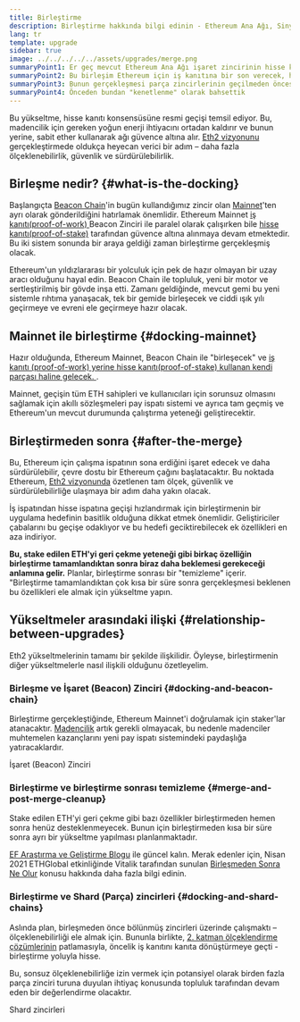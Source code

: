 ```yaml
---
title: Birleştirme
description: Birleştirme hakkında bilgi edinin - Ethereum Ana Ağı, Sinyal Zinciri tarafından düzenlenen hisse kanıtı sistemine dahil olduğunda.
lang: tr
template: upgrade
sidebar: true
image: ../../../../../assets/upgrades/merge.png
summaryPoint1: Er geç mevcut Ethereum Ana Ağı işaret zincirinin hisse kanıtı sistemi ile birleşecektir.
summaryPoint2: Bu birleşim Ethereum için iş kanıtına bir son verecek, hisse kanıtına tam geçişe yol açacaktır.
summaryPoint3: Bunun gerçekleşmesi parça zincirlerinin geçilmeden öncesine planlanmıştır.
summaryPoint4: Önceden bundan "kenetlenme" olarak bahsettik
---
```


<UpgradeStatus dateKey="page-upgrades-merge-date">
  Bu yükseltme, hisse kanıtı konsensüsüne resmi geçişi temsil ediyor. Bu, madencilik için gereken yoğun enerji ihtiyacını ortadan kaldırır ve bunun yerine, sabit ether kullanarak ağı güvence altına alır. <a href="/upgrades/vision/">Eth2 vizyonunu</a> gerçekleştirmede oldukça heyecan verici bir adım – daha fazla ölçeklenebilirlik, güvenlik ve sürdürülebilirlik.
</UpgradeStatus>

## Birleşme nedir? {#what-is-the-docking}

Başlangıçta [Beacon Chain](/upgrades/beacon-chain/)'in bugün kullandığımız zincir olan [Mainnet](/glossary/#mainnet)'ten ayrı olarak gönderildiğini hatırlamak önemlidir. Ethereum Mainnet [iş kanıtı(proof-of-work) ](/developers/docs/consensus-mechanisms/pow/) Beacon Zinciri ile paralel olarak çalışırken bile [ hisse kanıtı(proof-of-stake)](/developers/docs/consensus-mechanisms/pos/) tarafından güvence altına alınmaya devam etmektedir. Bu iki sistem sonunda bir araya geldiği zaman birleştirme gerçekleşmiş olacak.

Ethereum'un yıldızlararası bir yolculuk için pek de hazır olmayan bir uzay aracı olduğunu hayal edin. Beacon Chain ile topluluk, yeni bir motor ve sertleştirilmiş bir gövde inşa etti. Zamanı geldiğinde, mevcut gemi bu yeni sistemle rıhtıma yanaşacak, tek bir gemide birleşecek ve ciddi ışık yılı geçirmeye ve evreni ele geçirmeye hazır olacak.

## Mainnet ile birleştirme {#docking-mainnet}

Hazır olduğunda, Ethereum Mainnet, Beacon Chain ile "birleşecek" ve [iş kanıtı (proof-of-work) yerine hisse kanıtı(proof-of-stake) kullanan kendi parçası haline gelecek. ](/developers/docs/consensus-mechanisms/pow/).

Mainnet, geçişin tüm ETH sahipleri ve kullanıcıları için sorunsuz olmasını sağlamak için akıllı sözleşmeleri pay ispatı sistemi ve ayrıca tam geçmiş ve Ethereum'un mevcut durumunda çalıştırma yeteneği geliştirecektir.

## Birleştirmeden sonra {#after-the-merge}

Bu, Ethereum için çalışma ispatının sona erdiğini işaret edecek ve daha sürdürülebilir, çevre dostu bir Ethereum çağını başlatacaktır. Bu noktada Ethereum, [Eth2 vizyonunda](/upgrades/vision/) özetlenen tam ölçek, güvenlik ve sürdürülebilirliğe ulaşmaya bir adım daha yakın olacak.

İş ispatından hisse ispatına geçişi hızlandırmak için birleştirmenin bir uygulama hedefinin basitlik olduğuna dikkat etmek önemlidir. Geliştiriciler çabalarını bu geçişe odaklıyor ve bu hedefi geciktirebilecek ek özellikleri en aza indiriyor.

**Bu, stake edilen ETH'yi geri çekme yeteneği gibi birkaç özelliğin birleştirme tamamlandıktan sonra biraz daha beklemesi gerekeceği anlamına gelir.** Planlar, birleştirme sonrası bir "temizleme" içerir. "Birleştirme tamamlandıktan çok kısa bir süre sonra gerçekleşmesi beklenen bu özellikleri ele almak için yükseltme yapın.

## Yükseltmeler arasındaki ilişki {#relationship-between-upgrades}

Eth2 yükseltmelerinin tamamı bir şekilde ilişkilidir. Öyleyse, birleştirmenin diğer yükseltmelerle nasıl ilişkili olduğunu özetleyelim.

### Birleşme ve İşaret (Beacon) Zinciri {#docking-and-beacon-chain}

Birleştirme gerçekleştiğinde, Ethereum Mainnet'i doğrulamak için staker'lar atanacaktır. [Madencilik](/developers/docs/consensus-mechanisms/pow/mining/) artık gerekli olmayacak, bu nedenle madenciler muhtemelen kazançlarını yeni pay ispatı sistemindeki paydaşlığa yatıracaklardır.

<ButtonLink to="/upgrades/beacon-chain/">İşaret (Beacon) Zinciri</ButtonLink>

### Birleştirme ve birleştirme sonrası temizleme {#merge-and-post-merge-cleanup}

Stake edilen ETH'yi geri çekme gibi bazı özellikler birleştirmeden hemen sonra henüz desteklenmeyecek. Bunun için birleştirmeden kısa bir süre sonra ayrı bir yükseltme yapılması planlanmaktadır.

[EF Araştırma ve Geliştirme Blogu](https://blog.ethereum.org/category/research-and-development/) ile güncel kalın. Merak edenler için, Nisan 2021 ETHGlobal etkinliğinde Vitalik tarafından sunulan [Birleşmeden Sonra Ne Olur](https://youtu.be/7ggwLccuN5s?t=101) konusu hakkında daha fazla bilgi edinin.

### Birleştirme ve Shard (Parça) zincirleri {#docking-and-shard-chains}

Aslında plan, birleşmeden önce bölünmüş zincirleri üzerinde çalışmaktı – ölçeklenebilirliği ele almak için. Bununla birlikte, [2. katman ölçeklendirme çözümlerinin](/developers/docs/scaling/#layer-2-scaling) patlamasıyla, öncelik iş kanıtını kanıta dönüştürmeye geçti -birleştirme yoluyla hisse.

Bu, sonsuz ölçeklenebilirliğe izin vermek için potansiyel olarak birden fazla parça zinciri turuna duyulan ihtiyaç konusunda topluluk tarafından devam eden bir değerlendirme olacaktır.

<ButtonLink to="/upgrades/shard-chains/">Shard zincirleri</ButtonLink>
